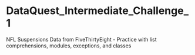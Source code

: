 # DataQuest_Intermediate_Challenge_1
NFL Suspensions Data from FiveThirtyEight - Practice with list comprehensions, modules, exceptions, and classes
